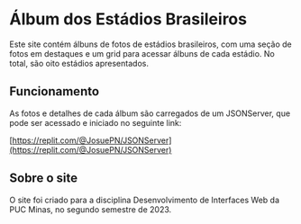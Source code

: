 # Álbum dos Estádios Brasileiros

Este site contém álbuns de fotos de estádios brasileiros, com uma seção de fotos em destaques e um grid para acessar álbuns de cada estádio. No total, são oito estádios apresentados.

## Funcionamento

As fotos e detalhes de cada álbum são carregados de um JSONServer, que pode ser acessado e iniciado no seguinte link:

[https://replit.com/@JosuePN/JSONServer](https://replit.com/@JosuePN/JSONServer)

## Sobre o site

O site foi criado para a disciplina Desenvolvimento de Interfaces Web da PUC Minas, no segundo semestre de 2023.

